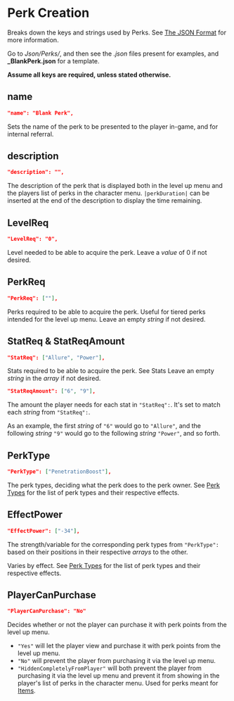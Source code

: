 # Perk Creation
Breaks down the keys and strings used by Perks. See [The JSON Format](../../Tutorials/TheJsonFormat.md) for more information.

Go to *Json/Perks/*, and then see the *.json* files present for
examples, and **\_BlankPerk.json** for a template.

**Assume all keys are required, unless stated otherwise.**

## name
``` json
"name": "Blank Perk",
```

Sets the name of the perk to be presented to the player in-game, and for
internal referral.

## description
``` json
"description": "",
```

The description of the perk that is displayed both in the level up menu
and the players list of perks in the character menu. `|perkDuration|`
can be inserted at the end of the description to display the time
remaining.

## LevelReq
``` json
"LevelReq": "0",
```

Level needed to be able to acquire the perk. Leave a
*value* of 0 if not desired.

## PerkReq
``` json
"PerkReq": [""],
```

Perks required to be able to acquire the perk. Useful for tiered perks
intended for the level up menu. Leave an empty
*string* if not desired.

## StatReq & StatReqAmount
``` json
"StatReq": ["Allure", "Power"],
```

Stats required to be able to acquire the perk. See
Stats Leave an empty
*string* in the *array* if not desired.

``` json
"StatReqAmount": ["6", "9"],
```

The amount the player needs for each stat in `"StatReq":`. It's set to
match each *string* from `"StatReq":`.

As an example, the first *string* of
`"6"` would go to `"Allure"`, and the following
*string* `"9"` would go to the following
*string* `"Power"`, and so forth.

## PerkType
``` json
"PerkType": ["PenetrationBoost"],
```

The perk types, deciding what the perk does to the perk owner. See
[Perk Types](../../Manual/Perks/Types.md) for
the list of perk types and their respective effects.

## EffectPower
``` json
"EffectPower": ["-34"],
```

The strength/variable for the corresponding perk types from
`"PerkType":` based on their positions in their respective
*arrays* to the other.

Varies by effect. See
[Perk Types](../../Manual/Perks/Types.md) for
the list of perk types and their respective effects.

## PlayerCanPurchase
``` json
"PlayerCanPurchase": "No"
```

Decides whether or not the player can purchase it with perk points from
the level up menu.

-   `"Yes"` will let the player view and purchase it with perk points
    from the level up menu.
-   `"No"` will prevent the player from purchasing it via the level up
    menu.
-   `"HiddenCompletelyFromPlayer"` will both prevent the player from
    purchasing it via the level up menu and prevent it from showing in
    the player's list of perks in the character menu. Used for perks
    meant for [Items](../../Manual/Items/Items.md).
